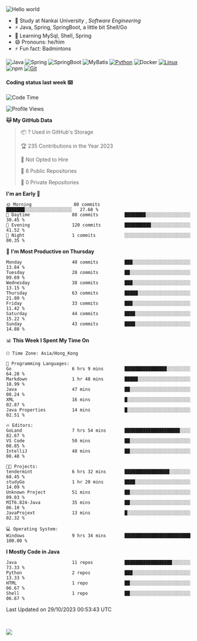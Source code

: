 

<img src="https://raw.githubusercontent.com/sagar-viradiya/sagar-viradiya/master/resources/banner.png" alt="Hello world">


<br/>


- 🍻  Study at Nankai University , _Software Engineering_
- ⚡  Java, Spring, SpringBoot, a little bit Shell/Go
- 🌱 Learning MySql, Shell, Spring
- 😄 Pronouns: he/him
- ⚡ Fun fact: Badmintons

![Java](https://img.shields.io/badge/-Java-007396?style=flat-square&logo=java&logoColor=ffffff)
![Spring](https://img.shields.io/badge/-Spring-green)
![SpringBoot](https://img.shields.io/badge/-SpringBoot-green)
![MyBatis](https://img.shields.io/badge/-MyBatis-yellowgreen)
[![Python](https://img.shields.io/badge/-Python-3776AB?style=flat-square&logo=python&logoColor=ffffff)](https://www.python.org/)
![Docker](https://img.shields.io/badge/Docker-2496ED?style=flat-square&logo=docker&logoColor=ffffff)
[![Linux](https://img.shields.io/badge/-Linux-333333?style=flat-square&logo=linux&logoColor=white)](https://www.linuxfoundation.org/)
![npm](https://img.shields.io/badge/-NPM-CB3837?style=flat-square&logo=npm&logoColor=white)
[![Git](https://img.shields.io/badge/-Git-f05032?style=flat-square&logo=git&logoColor=white)](https://git-scm.com/)

#### Coding status last week ⌨️

<!--START_SECTION:waka-->
![Code Time](http://img.shields.io/badge/Code%20Time-576%20hrs%2030%20mins-blue)

![Profile Views](http://img.shields.io/badge/Profile%20Views-0-blue)

**🐱 My GitHub Data** 

> 📦 ? Used in GitHub's Storage 
 > 
> 🏆 235 Contributions in the Year 2023
 > 
> 🚫 Not Opted to Hire
 > 
> 📜 8 Public Repositories 
 > 
> 🔑 0 Private Repositories 
 > 
**I'm an Early 🐤** 

```text
🌞 Morning                80 commits          ███████░░░░░░░░░░░░░░░░░░   27.68 % 
🌆 Daytime                88 commits          ████████░░░░░░░░░░░░░░░░░   30.45 % 
🌃 Evening                120 commits         ██████████░░░░░░░░░░░░░░░   41.52 % 
🌙 Night                  1 commits           ░░░░░░░░░░░░░░░░░░░░░░░░░   00.35 % 
```
📅 **I'm Most Productive on Thursday** 

```text
Monday                   40 commits          ███░░░░░░░░░░░░░░░░░░░░░░   13.84 % 
Tuesday                  28 commits          ██░░░░░░░░░░░░░░░░░░░░░░░   09.69 % 
Wednesday                38 commits          ███░░░░░░░░░░░░░░░░░░░░░░   13.15 % 
Thursday                 63 commits          █████░░░░░░░░░░░░░░░░░░░░   21.80 % 
Friday                   33 commits          ███░░░░░░░░░░░░░░░░░░░░░░   11.42 % 
Saturday                 44 commits          ████░░░░░░░░░░░░░░░░░░░░░   15.22 % 
Sunday                   43 commits          ████░░░░░░░░░░░░░░░░░░░░░   14.88 % 
```


📊 **This Week I Spent My Time On** 

```text
🕑︎ Time Zone: Asia/Hong_Kong

💬 Programming Languages: 
Go                       6 hrs 9 mins        ████████████████░░░░░░░░░   64.28 % 
Markdown                 1 hr 48 mins        █████░░░░░░░░░░░░░░░░░░░░   18.99 % 
Java                     47 mins             ██░░░░░░░░░░░░░░░░░░░░░░░   08.24 % 
XML                      16 mins             █░░░░░░░░░░░░░░░░░░░░░░░░   02.87 % 
Java Properties          14 mins             █░░░░░░░░░░░░░░░░░░░░░░░░   02.51 % 

🔥 Editors: 
GoLand                   7 hrs 54 mins       █████████████████████░░░░   82.67 % 
VS Code                  50 mins             ██░░░░░░░░░░░░░░░░░░░░░░░   08.85 % 
IntelliJ                 48 mins             ██░░░░░░░░░░░░░░░░░░░░░░░   08.48 % 

🐱‍💻 Projects: 
tendermint               6 hrs 32 mins       █████████████████░░░░░░░░   68.45 % 
studyGo                  1 hr 20 mins        ████░░░░░░░░░░░░░░░░░░░░░   14.09 % 
Unknown Project          51 mins             ██░░░░░░░░░░░░░░░░░░░░░░░   09.03 % 
MIT6.824-Java            35 mins             ██░░░░░░░░░░░░░░░░░░░░░░░   06.10 % 
JavaProjext              13 mins             █░░░░░░░░░░░░░░░░░░░░░░░░   02.32 % 

💻 Operating System: 
Windows                  9 hrs 34 mins       █████████████████████████   100.00 % 
```

**I Mostly Code in Java** 

```text
Java                     11 repos            ██████████████████░░░░░░░   73.33 % 
Python                   2 repos             ███░░░░░░░░░░░░░░░░░░░░░░   13.33 % 
HTML                     1 repo              ██░░░░░░░░░░░░░░░░░░░░░░░   06.67 % 
Shell                    1 repo              ██░░░░░░░░░░░░░░░░░░░░░░░   06.67 % 
```




 Last Updated on 29/10/2023 00:53:43 UTC
<!--END_SECTION:waka-->

<br/>

![](https://github-profile-trophy.vercel.app/?username=quincysky&column=7)







